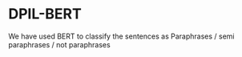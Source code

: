 # DPIL-BERT
We have used BERT to classify the sentences as Paraphrases / semi paraphrases / not paraphrases
